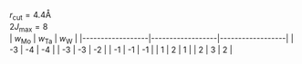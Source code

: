 $r_\mathrm{cut} = 4.4$Å    
$2J_\mathrm{max} = 8$   
| $w_\mathrm{Mo}$ | $w_\mathrm{Ta}$ | $w_\mathrm{W}$ |
|------------------|------------------|------------------|
| -3                | -4                | -4                |
| -3                | -3                | -2                |
| -1               | -1               | -1               |
| 1               | 2               | 1               |
| 2               | 3               | 2               |

